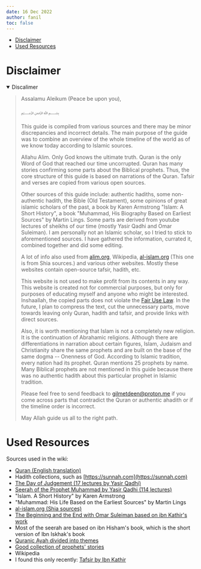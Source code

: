```yaml
---
date: 16 Dec 2022
author: fanil
toc: false
---
```


<style>

li p {
	margin-top: 0 !important;
	margin-bottom: 0.3rem !important ;
}

</style>

* [Disclaimer](./#disclaimer)
* [Used Resources](./#used-resources)

# Disclaimer

<details open style="text-align: left !important;">
<summary>Discalimer</summary>

> Assalamu Aleikum (Peace be upon you), 
> 
> ﷽ 
>
> This guide is compiled from various sources and there may be minor discrepancies and incorrect details. The main purpose of the guide was to combine an overview of the whole timeline of the world as of we know today according to Islamic sources. 
> 
> Allahu Alim. Only God knows the ultimate truth. Quran is the only Word of God that reached our time uncorrupted. Quran has many stories confirming some parts about the Biblical prophets. Thus, the core structure of this guide is based on narrations of the Quran. Tafsir and verses are copied from various open sources.
> 
> Other sources of this guide include: authentic hadiths, some non-authentic hadith, the Bible (Old Testament), some opinions of great islamic scholars of the past, a book by Karen Armstrong "Islam: A Short History", a book "Muhammad, His Biography Based on Earliest Sources" by Martin Lings. Some parts are derived from youtube lectures of sheikhs of our time (mostly Yasir Qadhi and Omar Suleiman). I am personally not an Islamic scholar, so I tried to stick to aforementioned sources. I have gathered the information, currated it, combined together and did some editing.
>
> A lot of info also used from [alim.org](https://www.alim.org/history), Wikipedia, [al-islam.org](https://www.al-islam.org/sw) (This one is from Shia sources.) and various other websites. Mostly these websites contain open-source tafsir, hadith, etc. 
>
> This website is not used to make profit from its contents in any way. This website is created not for commercial purposes, but only for purposes of educating myself and anyone who might be interested. Inshaallah, the copied parts does not violate the [Fair Use Law](https://www.findlaw.com/smallbusiness/intellectual-property/fair-use-law.html). In the future, I plan to compress the text, cut the unnecessary parts, move towards leaving only Quran, hadith and tafsir, and provide links with direct sources.
>
> Also, it is worth mentioning that Islam is not a completely new religion. It is the continuation of Abrahamic religions. Although there are differentiations in narration about certain figures, Islam, Judaism and Christianity share the same prophets and are built on the base of the same dogma -- Onenness of God. According to Islamic tradition, every nation had its prophet. Quran mentions 25 prophets by name. Many Biblical prophets are not mentioned in this guide because there was no authentic hadith about this particular prophet in Islamic tradition.
>
> Please feel free to send feedback to <a href="mailto:gilmetdeen@proton.me">gilmetdeen@proton.me</a> if you come across parts that contradict the Quran or authentic ahadith or if the timeline order is incorrect. 
> 
> May Allah guide us all to the right path.

</details>

# Used Resources

Sources used in the wiki:
* [Quran (English translation)](https://quran.com/1)
* Hadith collections, such as [https://sunnah.com](https://sunnah.com)
* [The Day of Judgement (17 lectures by Yasir Qadhi)](https://www.youtube.com/playlist?list=PLYZxc42QNctXqgEpxF8L-ZItU3uBAjtOR)
* [Seerah of the Prophet Muhammad by Yasir Qadhi (114 lectures)](https://www.youtube.com/watch?v=VOUp3ZZ9t3A&list=PLAEA99D24CA2F9A8F)
* "Islam. A Short History" by Karen Armstrong
* "Muhammad: His Life Based on the Earliest Sources" by Martin Lings
* [al-islam.org (Shia sources)](https://www.al-islam.org/day-judgement-sayyid-saeed-akhtar-rizvi)
* [The Beginning and the End with Omar Suleiman based on ibn Kathir's work](https://www.youtube.com/playlist?list=PLutdSTmJ7bALsUhQRrcMIMLXbG6GPXpGv)
* Most of the seerah are based on ibn Hisham's book, which is the short version of Ibn Iskhak's book
* [Quranic Ayah divided into themes](https://quranverses.net/category/the-pillars-of-faith/)
* [Good collection of prophets' stories](https://www.alim.org/history/prophet-stories/1/)
* Wikipedia
* I found this only recently: [Tafsir by Ibn Kathir](https://www.abuaminaelias.com/dailyhadithonline/)